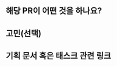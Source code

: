 ## 해당 PR이 어떤 것을 하나요?
<!---3줄 이내로 작성-->

## 고민(선택)
<!---3가지 이내로 작성-->

## 기획 문서 혹은 태스크 관련 링크
<!---노션 링크 혹은 이슈-->
